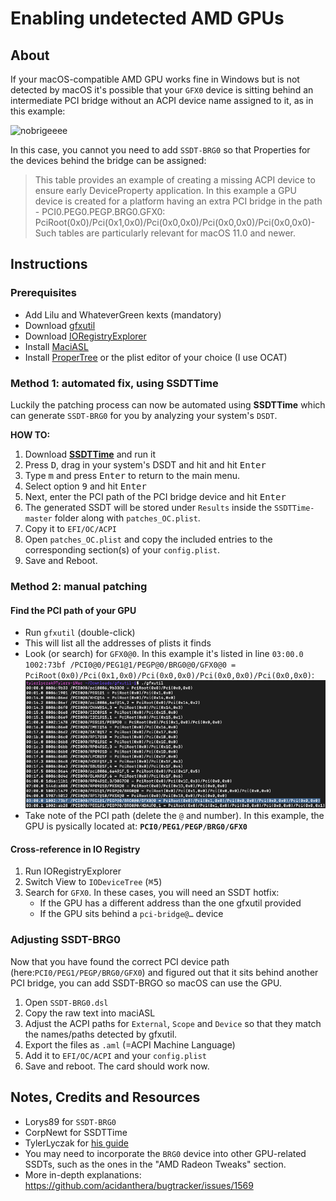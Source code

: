 # Enabling undetected AMD GPUs

## About

If your macOS-compatible AMD GPU works fine in Windows but is not detected by macOS it's possible that your `GFX0` device is sitting behind an intermediate PCI bridge without an ACPI device name assigned to it, as in this example:

![nobrigeeee](https://user-images.githubusercontent.com/76865553/198372013-932cb76e-842d-45ac-a4eb-3c77ee060cde.png)

In this case, you cannot you need to add `SSDT-BRG0` so that Properties for the devices behind the bridge can be assigned:  

> This table provides an example of creating a missing ACPI device to ensure early DeviceProperty application. In this example a GPU device is created for a platform having an extra PCI bridge in the path - PCI0.PEG0.PEGP.BRG0.GFX0: PciRoot(0x0)/Pci(0x1,0x0)/Pci(0x0,0x0)/Pci(0x0,0x0)/Pci(0x0,0x0)- Such tables are particularly relevant for macOS 11.0 and newer.

## Instructions

### Prerequisites
* Add Lilu and WhateverGreen kexts (mandatory)
* Download [gfxutil](https://github.com/acidanthera/gfxutil/releases)
* Download [IORegistryExplorer](https://github.com/vulgo/IORegistryExplorer)
* Install [MaciASL](https://github.com/acidanthera/MaciASL)
* Install [ProperTree](https://github.com/corpnewt/ProperTree) or the plist editor of your choice (I use OCAT)

### Method 1: automated fix, using SSDTTime

Luckily the patching process can now be automated using **SSDTTime** which can generate  `SSDT-BRG0` for you by analyzing your system's `DSDT`.

**HOW TO:**

1. Download [**SSDTTime**](https://github.com/corpnewt/SSDTTime) and run it
2. Press <kbd>D</kbd>, drag in your system's DSDT and hit and hit <kbd>Enter</kbd>
3. Type <kbd>m</kbd> and press <kbd>Enter</kbd> to return to the main menu.
4. Select option <kbd>9</kbd> and hit <kbd>Enter</kbd>
5. Next, enter the PCI path of the PCI bridge device and hit <kbd>Enter</kbd>
6. The generated SSDT will be stored under `Results` inside the `SSDTTime-master` folder along with `patches_OC.plist`.
7. Copy it to `EFI/OC/ACPI`
8. Open `patches_OC.plist` and copy the included entries to the corresponding section(s) of your `config.plist`.
9. Save and Reboot.

### Method 2: manual patching

#### Find the PCI path of your GPU

- Run `gfxutil` (double-click)
- This will list all the addresses of plists it finds
- Look (or search) for `GFX0@0`. In this example it's listed in line `03:00.0 1002:73bf /PCI0@0/PEG1@1/PEGP@0/BRG0@0/GFX0@0 = PciRoot(0x0)/Pci(0x1,0x0)/Pci(0x0,0x0)/Pci(0x0,0x0)/Pci(0x0,0x0)`: </br> ![](https://github.com/TylerLyczak/Unsupported-6900XT-Hackintosh-Fix/blob/master/assets/gfxutil_pic.png?raw=true)
- Take note of the PCI path (delete the `@` and number). In this example, the GPU is pysically located at: **`PCI0/PEG1/PEGP/BRG0/GFX0`**

#### Cross-reference in IO Registry

1. Run IORegistryExplorer
2. Switch View to `IODeviceTree` (<kbd>⌘</kbd><kbd>5</kbd>)
3. Search for `GFX0`. In these cases, you will need an SSDT hotfix:
	* If the GPU has a different address than the one gfxutil provided
	* If the GPU sits behind a `pci-bridge@…` device

### Adjusting SSDT-BRG0
Now that you have found the correct PCI device path (here:`PCI0/PEG1/PEGP/BRG0/GFX0`) and figured out that it sits behind another PCI bridge, you can add SSDT-BRGO so macOS can use the GPU.

1. Open `SSDT-BRG0.dsl`
2. Copy the raw text into maciASL
3. Adjust the ACPI paths for `External`, `Scope` and `Device` so that they match the names/paths detected by gfxutil.
4. Export the files as `.aml` (=ACPI Machine Language)
5. Add it to `EFI/OC/ACPI` and your `config.plist`
6. Save and reboot. The card should work now.

## Notes, Credits and Resources
- Lorys89 for `SSDT-BRG0`
- CorpNewt for SSDTTime
- TylerLyczak for [his guide](https://github.com/TylerLyczak/Unsupported-6900XT-Hackintosh-Fix/blob/master/README.md)
- You may need to incorporate the `BRG0` device into other GPU-related SSDTs, such as the 
ones in the "AMD Radeon Tweaks" section.
- More in-depth explanations: https://github.com/acidanthera/bugtracker/issues/1569
